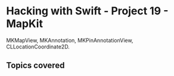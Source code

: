 # Hacking with Swift - Project 19 - MapKit

MKMapView, MKAnnotation, MKPinAnnotationView, CLLocationCoordinate2D.

## Topics covered
